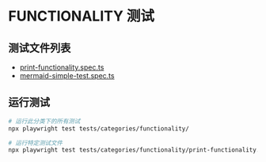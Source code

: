 # FUNCTIONALITY 测试

## 测试文件列表

- [print-functionality.spec.ts](./print-functionality.spec.ts)
- [mermaid-simple-test.spec.ts](./mermaid-simple-test.spec.ts)

## 运行测试

```bash
# 运行此分类下的所有测试
npx playwright test tests/categories/functionality/

# 运行特定测试文件
npx playwright test tests/categories/functionality/print-functionality.spec.ts
```

